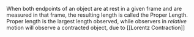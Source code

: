 When both endpoints of an object are at rest in a given frame and are measured in that frame, the resulting length is called the Proper Length.
Proper length is the largest length observed, while observers in *relative* motion will observe a contracted object, due to [[Lorentz Contraction]]
